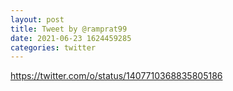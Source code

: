 ```yaml
--- 
layout: post 
title: Tweet by @ramprat99 
date: 2021-06-23 1624459285 
categories: twitter 
--- 
```

https://twitter.com/o/status/1407710368835805186